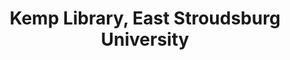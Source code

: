 ---
layout: repo
title: "Kemp Library, East Stroudsburg University"
id: 13496
permalink: repos/13496/
---